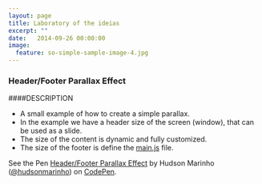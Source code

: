 ```yaml
---
layout: page
title: Laboratory of the ideias
excerpt: ""
date:   2014-09-26 00:00:00
image:
  feature: so-simple-sample-image-4.jpg
---
```


### Header/Footer Parallax Effect

####DESCRIPTION

- A small example of how to create a simple parallax.
- In the example we have a header size of the screen (window), that can be used as a slide.
- The size of the content is dynamic and fully customized.
- The size of the footer is define the [main.js](https://github.com/hudsonmarinho/header-and-footer-parallax-effect/blob/master/assets/stylesheets/main.css#L48) file.

<p data-height="268" data-theme-id="0" data-slug-hash="FHGeK" data-default-tab="result" data-user="hudsonmarinho" class='codepen'>See the Pen <a href='http://codepen.io/hudsonmarinho/pen/FHGeK/'>Header/Footer Parallax Effect</a> by Hudson Marinho (<a href='http://codepen.io/hudsonmarinho'>@hudsonmarinho</a>) on <a href='http://codepen.io'>CodePen</a>.</p>
<script async src="//codepen.io/assets/embed/ei.js"></script>
